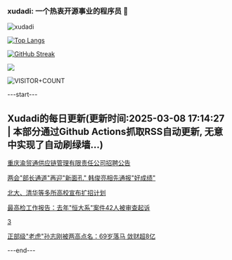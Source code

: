 ### xudadi: 一个热衷开源事业的程序员 👋

![xudadi](https://github-readme-stats-git-masterorgs-github-readme-stats-team.vercel.app/api?username=xudadi)

[![Top Langs](https://github-readme-stats.vercel.app/api/top-langs/?username=xudadi)](https://github.com/anuraghazra/github-readme-stats)

[![GitHub Streak](https://streak-stats.demolab.com?user=xudadi&locale=zh_Hans)](https://git.io/streak-stats)

![](https://raw.githubusercontent.com/xudadi/xudadi/main/assets/github-contribution-grid-snake.svg)

![VISITOR+COUNT](https://komarev.com/ghpvc/?username=xudadi&label=VISITOR+COUNT)


---start---

## Xudadi的每日更新(更新时间:2025-03-08 17:14:27 | 本部分通过Github Actions抓取RSS自动更新, 无意中实现了自动刷绿墙...)

[重庆渝贸通供应链管理有限责任公司招聘公告](https://www.gongkaoleida.com/article/2314030)

[两会"部长通道"再迎"新面孔" 韩俊亮相先通报"好成绩"](https://m.163.com/news/article/JQ4K0J2I051482MP.html)

[北大、清华等多所高校宣布扩招计划](https://m.163.com/news/article/JQ4JPRNH000189PS.html)

[最高检工作报告：去年"恒大系"案件42人被审查起诉](https://m.163.com/news/article/JQ4CP9HO0514R9P4.html)

[3](https://m.163.com/touch/news/sub/domestic)

[正部级"老虎"孙志刚被两高点名：69岁落马 敛财超8亿](https://m.163.com/news/article/JQ4D6PP4051482MP.html)

---end---
